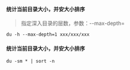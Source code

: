 #### 统计当前目录大小，并安大小排序

> 指定深入目录的层数，参数：--max-depth=  

```shell
du -h --max-depth=1 xxx/xxx/xxx
```


#### 统计当前目录大小，并安大小排序

```shell
du -sm * | sort -n
```
